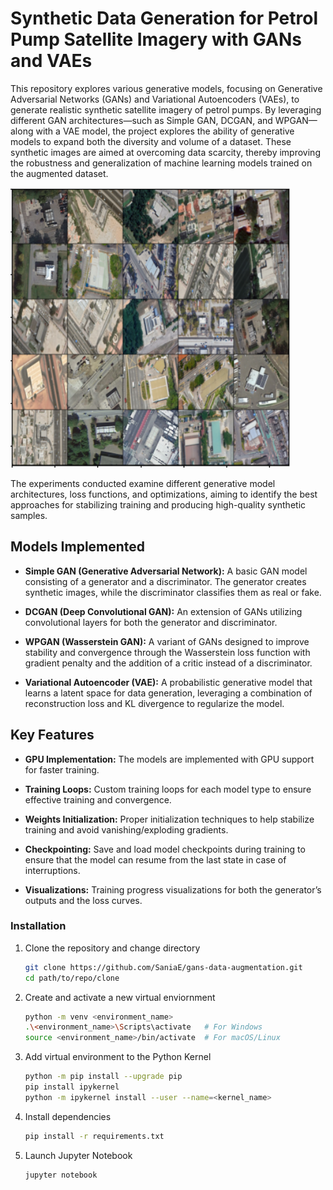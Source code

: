 # Synthetic Data Generation for Petrol Pump Satellite Imagery with GANs and VAEs 

This repository explores various generative models, focusing on Generative Adversarial Networks (GANs) and Variational Autoencoders (VAEs), to generate realistic synthetic satellite imagery of petrol pumps. By leveraging different GAN architectures—such as Simple GAN, DCGAN, and WPGAN—along with a VAE model, the project explores the ability of generative models to expand both the diversity and volume of a dataset. These synthetic images are aimed at overcoming data scarcity, thereby improving the robustness and generalization of machine learning models trained on the augmented dataset.

![dataset-sample](images/data_sample.png)

The experiments conducted examine different generative model architectures, loss functions, and optimizations, aiming to identify the best approaches for stabilizing training and producing high-quality synthetic samples.

## Models Implemented
- **Simple GAN (Generative Adversarial Network):** A basic GAN model consisting of a generator and a discriminator. The generator creates synthetic images, while the discriminator classifies them as real or fake.

- **DCGAN (Deep Convolutional GAN):** An extension of GANs utilizing convolutional layers for both the generator and discriminator. 

- **WPGAN (Wasserstein GAN):** A variant of GANs designed to improve stability and convergence through the Wasserstein loss function with gradient penalty and the addition of a critic instead of a discriminator.

- **Variational Autoencoder (VAE):** A probabilistic generative model that learns a latent space for data generation, leveraging a combination of reconstruction loss and KL divergence to regularize the model.

## Key Features

- **GPU Implementation:** The models are implemented with GPU support for faster training.

- **Training Loops:** Custom training loops for each model type to ensure effective training and convergence.

- **Weights Initialization:** Proper initialization techniques to help stabilize training and avoid vanishing/exploding gradients.

- **Checkpointing:** Save and load model checkpoints during training to ensure that the model can resume from the last state in case of interruptions.

- **Visualizations:** Training progress visualizations for both the generator’s outputs and the loss curves.

### Installation

1. Clone the repository and change directory

    ```bash
    git clone https://github.com/SaniaE/gans-data-augmentation.git
    cd path/to/repo/clone
    ```
2. Create and activate a new virtual enviornment

    ```bash
    python -m venv <environment_name>
    .\<environment_name>\Scripts\activate   # For Windows
    source <environment_name>/bin/activate  # For macOS/Linux
    ```
3. Add virtual environment to the Python Kernel 

    ```bash
    python -m pip install --upgrade pip 
    pip install ipykernel 
    python -m ipykernel install --user --name=<kernel_name>
    ```
4. Install dependencies

    ```bash
    pip install -r requirements.txt
    ```
5. Launch Jupyter Notebook 

    ```bash
    jupyter notebook